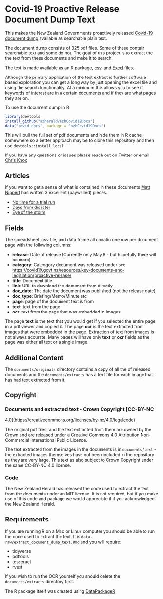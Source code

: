# Covid-19 Proactive Release Document Dump Text

This makes the New Zealand Governments proactively released [Covid-19 document
dump](https://covid19.govt.nz/resources/key-documents-and-legislation/proactive-release/) available as
searchable plain text.

The document dump consists of 325 pdf files. Some of these contain searchable text and some do not.
The goal of this project is to extract the the text from these documents and make it to search.

The text is made available as an R package, [csv](inst/extdata/covid_docs.csv), and
[Excel](inst/extdata/covid_docs.xlsx) files.

Although the primary application of the text extract is further software based exploration you can
get a long way by just opening the excel file and using the search functionality. At a minimum this
allows you to see if keywords of interest are in a certain documents and if they are what pages they
are on.

To use the document dump in R

```r
library(devtools)
install_github("nzherald/nzhCovid19Docs")
data("covid_docs", package = "nzhCovid19Docs")
```

This will pull the full set of pdf documents and hide them in R cache somewhere so a better approach
may be to clone this repository and then use `devtools::install_local`

If you have any questions or issues please reach out on [Twitter](https://twitter.com/vizowl) or
email [Chris Knox](mailto:chris.knox@nzherald.co.nz)

## Articles

If you want to get a sense of what is contained in these documents [Matt
Nippert](https://twitter.com/MattNippert) has written 3 excellent (paywalled) pieces.

- [No time for a trial run](https://www.nzherald.co.nz/nz/news/article.cfm?c_id=1&objectid=12332156)
- [Days from disaster](https://www.nzherald.co.nz/nz/news/article.cfm?c_id=1&objectid=12333986)
- [Eye of the storm](https://www.nzherald.co.nz/business/news/article.cfm?c_id=3&objectid=12335374)

## Fields

The spreadsheet, csv file, and data frame all conatin one row per document page with the following
columns:

- **release**: Date of release (Currently only May 8 - but hopefully there will be more)
- **category**: Cateogory document was released under see https://covid19.govt.nz/resources/key-documents-and-legislation/proactive-release/
- **title**: Document title
- **link**: URL to download the document from directly
- **doc_date**: The date the document was published (not the release date)
- **doc_type**: Briefing/Memo/Minute etc
- **page**: page of the document text is from
- **text**: text from the page
- **ocr**: text from the page that was embedded in images

The page **text** is the text that you would get if you selected the entire page in a pdf viewer and
copied it. The page **ocr** is the text extracted from images that were embedded in the page.
Extraction of text from images is not always accurate. Many pages will have only **text** or **ocr**
fields as the page was either all text or a single image.

## Additional Content

The `documents/originals` directory contains a copy of all the of released documents and the
`documents/extracts` has a text file for each image that has had text extracted from it.

## Copyright

### Documents and extracted text - Crown Copyright [CC-BY-NC
4.0](https://creativecommons.org/licenses/by-nc/4.0/legalcode)

The original pdf files, and the text extracted from them are owned by the Crown and are released under a Creative 
Commons 4.0 Attribution Non-Commercial International Public Licence.

The text extracted from the images in the documents is in `documents/text` - the extracted images
themselves have not been included in the repository as they are very large. This text as also
subject to Crown Copyright under the same CC-BY-NC 4.0 license.


### Code

The New Zealand Herald has released the code used to extract the text from the documents under an
MIT license. It is not required, but if you make use of this code and package we would appreciate it
if you acknowledged the New Zealand Herald.

## Requirements

If you are running R on a Mac or Linux computer you should be able to run the code used to extract
the text. It is `data-raw/extract_document_dump_text.Rmd` and you will require:

- tidyverse
- pdftools
- tesseract
- rvest


If you wish to run the OCR yourself you should delete the `documents/extracts` directory first.

The R package itself was created using [DataPackageR](https://github.com/ropensci/DataPackageR)

